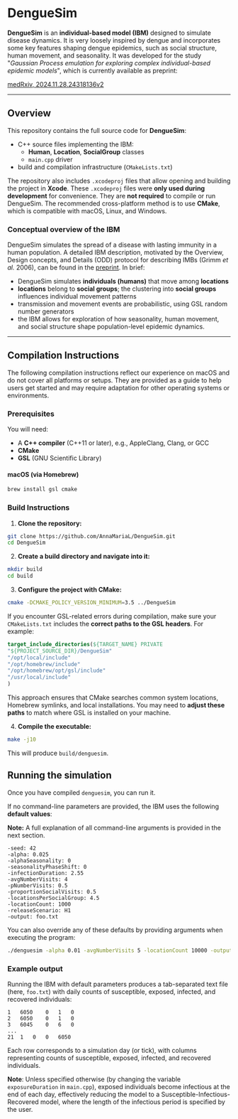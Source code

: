# DengueSim

**DengueSim** is an **individual-based model (IBM)** designed to simulate disease dynamics.
It is very loosely inspired by dengue and incorporates some key features shaping dengue epidemics, such as social structure, human movement, and seasonality. 
It was developed for  the study "*Gaussian Process emulation for exploring complex individual-based epidemic models*", which is currently available as preprint: 

[medRxiv, 2024.11.28.24318136v2](https://www.medrxiv.org/content/10.1101/2024.11.28.24318136v2)

---

## Overview

This repository contains the full source code for **DengueSim**:

- C++ source files implementing the IBM:
  - **Human**, **Location**, **SocialGroup** classes
  - `main.cpp` driver 
- build and compilation infrastructure (`CMakeLists.txt`)  

The repository also includes `.xcodeproj` files that allow opening and building the project in **Xcode**.
These `.xcodeproj` files were **only used during development** for convenience. They are **not required** to compile or run DengueSim.
The recommended cross-platform method is to use **CMake**, which is compatible with macOS, Linux, and Windows.

### Conceptual overview of the IBM

DengueSim simulates the spread of a disease with lasting immunity in a human population. 
A detailed IBM description, motivated by the Overview, Design concepts, and Details (ODD) protocol for describing IMBs (Grimm *et al.* 2006), can be found in the [preprint](https://www.medrxiv.org/content/10.1101/2024.11.28.24318136v2).
In brief: 

- DengueSim simulates **individuals (humans)** that move among **locations**
- **locations** belong to **social groups**; the clustering into **social groups** influences individual movement patterns
- transmission and movement events are probabilistic, using GSL random number generators 
- the IBM allows for exploration of how seasonality, human movement, and social structure shape population-level epidemic dynamics.
  
---

## Compilation Instructions
The following compilation instructions reflect our experience on macOS and do not cover all platforms or setups. 
They are provided as a guide to help users get started and may require adaptation for other operating systems or environments.

### Prerequisites

You will need:

- A **C++ compiler** (C++11 or later), e.g., AppleClang, Clang, or GCC  
- **CMake** 
- **GSL** (GNU Scientific Library)  

#### macOS (via Homebrew)
```bash
brew install gsl cmake
````

### Build Instructions

1. **Clone the repository:**

```bash
git clone https://github.com/AnnaMariaL/DengueSim.git
cd DengueSim
```

2. **Create a build directory and navigate into it:**

```bash
mkdir build
cd build
```

3. **Configure the project with CMake:**

```bash
cmake -DCMAKE_POLICY_VERSION_MINIMUM=3.5 ../DengueSim
```

If you encounter GSL-related errors during compilation, make sure your `CMakeLists.txt` includes the **correct paths to the GSL headers**. For example:
 ```cmake
target_include_directories(${TARGET_NAME} PRIVATE
"${PROJECT_SOURCE_DIR}/DengueSim"
"/opt/local/include"
"/opt/homebrew/include"
"/opt/homebrew/opt/gsl/include"
"/usr/local/include"
)
 ```
This approach ensures that CMake searches common system locations, Homebrew symlinks, and local installations. 
You may need to **adjust these paths** to match where GSL is installed on your machine.

4. **Compile the executable:**

```bash
make -j10
```

This will produce `build/denguesim`. 

## Running the simulation

Once you have compiled `denguesim`, you can run it.

If no command-line parameters are provided, the IBM uses the following **default values**:

**Note:** A full explanation of all command-line arguments is provided in the next section.

```text
-seed: 42
-alpha: 0.025
-alphaSeasonality: 0
-seasonalityPhaseShift: 0
-infectionDuration: 2.55
-avgNumberVisits: 4
-pNumberVisits: 0.5
-proportionSocialVisits: 0.5
-locationsPerSocialGroup: 4.5
-locationCount: 1000
-releaseScenario: H1
-output: foo.txt
```

You can also override any of these defaults by providing arguments when executing the program:

```bash
./denguesim -alpha 0.01 -avgNumberVisits 5 -locationCount 10000 -output myoutput.txt
```

### Example output

Running the IBM with default parameters produces a tab-separated text file (here, `foo.txt`) with daily counts of susceptible, exposed, infected, and recovered individuals:

```
1	6050	0	1	0
2	6050	0	1	0
3	6045	0	6	0
...
21	1	0	0	6050
```

Each row corresponds to a simulation day (or tick), with columns representing counts of susceptible, exposed, infected, and recovered individuals.

**Note**: Unless specified otherwise (by changing the variable `exposureDuration` in `main.cpp`), exposed individuals become infectious at the end of each day, effectively reducing the model to a Susceptible-Infectious-Recovered model, where the length of the infectious period is specified by the user.

